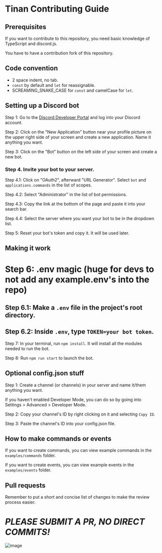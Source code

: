 # Tinan Contributing Guide

## Prerequisites

If you want to contribute to this repository, you need basic knowledge of TypeScript and discord.js. 

You have to have a contribution fork of this repository.

## Code convention

- 2 space indent, no tab.
- `const` by default and `let` for reassignable. 
- SCREAMING_SNAKE_CASE for `const` and camelCase for `let`.

## Setting up a Discord bot

Step 1: Go to the [Discord Developer Portal](https://discord.com/developers/applications) and log into your Discord account.

Step 2: Click on the "New Application" button near your profile picture on the upper right side of your screen and create a new application. Name it anything you want.

Step 3: Click on the "Bot" button on the left side of your screen and create a new bot.

### Step 4. Invite your bot to your server.

Step 4.1: Click on "OAuth2", afterward "URL Generator". Select `bot` and `applications.commands` in the list of scopes.

Step 4.2: Select "Administrator" in the list of bot permissions.

Step 4.3: Copy the link at the bottom of the page and paste it into your search bar.

Step 4.4: Select the server where you want your bot to be in the dropdown list.

Step 5: Reset your bot's token and copy it. It will be used later.

## Making it work

# **Step 6: .env magic (huge for devs to not add any example.env's into the repo)**
## **Step 6.1: Make a `.env` file in the project's root directory.**
## **Step 6.2: Inside `.env`, type `TOKEN=your bot token`.**

Step 7: In your terminal, run `npm install`. It will install all the modules needed to run the bot.

Step 8: Run `npm run start` to launch the bot.

## Optional config.json stuff

Step 1: Create a channel (or channels) in your server and name it/them anything you want.

If you haven't enabled Developer Mode, you can do so by going into Settings > Advanced > Developer Mode.

Step 2: Copy your channel's ID by right clicking on it and selecting `Copy ID`.

Step 3: Paste the channel's ID into your config.json file.

## How to make commands or events

If you want to create commands, you can view example commands in the `examples/commands` folder.

If you want to create events, you can view example events in the `examples/events` folder.

## Pull requests

Remember to put a short and concise list of changes to make the review process easier.

# ***PLEASE SUBMIT A PR, NO DIRECT COMMITS!***

![image](https://user-images.githubusercontent.com/51555391/176925763-cdfd57ba-ae1e-4bf3-85e9-b3ebd30b1d59.png)
